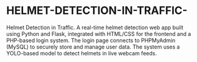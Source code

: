 # HELMET-DETECTION-IN-TRAFFIC-
Helmet Detection in Traffic. A real-time helmet detection web app built using Python and Flask, integrated with HTML/CSS for the frontend and a PHP-based login system. The login page connects to PHPMyAdmin (MySQL) to securely store and manage user data. The system uses a YOLO-based model to detect helmets in live webcam feeds.
